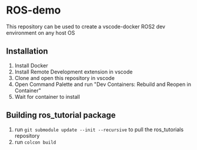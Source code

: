 # ROS-demo
This repository can be used to create a vscode-docker ROS2 dev environment on any host OS

## Installation
1. Install Docker
2. Install Remote Development extension in vscode
2. Clone and open this repository in vscode
3. Open Command Palette and run "Dev Containers: Rebuild and Reopen in Container"
4. Wait for container to install

## Building ros_tutorial package
1. run `git submodule update --init --recursive` to pull the ros_tutorials repository
2. run `colcon build`
